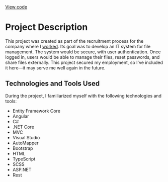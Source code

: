 <div class="links">
  <a href="https://github.com/Ziumper/WebCloudSystem" class="btn btn-amber btn-sm z-depth-0" role="button">View code <i class="fa-brands fa-github"></i></a>
</div>

# Project Description

This project was created as part of the recruitment process for the company where I [worked](/cv). Its goal was to develop an IT system for file management. The system would be secure, with user authentication. Once logged in, users would be able to manage their files, reset passwords, and share files externally. This project secured my employment, so I've included it here—it may serve me well again in the future.

## Technologies and Tools Used

During the project, I familiarized myself with the following technologies and tools:

- Entity Framework Core
- Angular
- C#
- .NET Core
- MVC
- Visual Studio
- AutoMapper
- Bootstrap
- HTML
- TypeScript
- SCSS
- ASP.NET
- Rest
